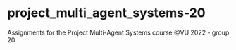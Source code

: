# project_multi_agent_systems-20
Assignments for the Project Multi-Agent Systems course @VU 2022 - group 20
